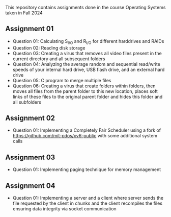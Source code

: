 This repository contains assignments done in the course Operating Systems taken in Fall 2024

## Assignment 01
- Question 01: Calculating S<sub>I/O</sub> and R<sub>I/O</sub> for different harddrives and RAIDs
- Question 02: Reading disk storage
- Question 03: Creating a virus that removes all video files present in the current directory and all subsequent folders
- Question 04: Analyzing the average random and sequential read/write speeds of your internal hard drive, USB flash drive, and an external hard drive
- Question 05: C program to merge multiple files
- Question 06: Creating a virus that create folders within folders, then moves all files from the parent folder to this new location, places soft links of these files to the original parent folder and hides this folder and all subfolders

## Assignment 02
- Question 01: Implementing a Completely Fair Scheduler using a fork of https://github.com/mit-pdos/xv6-public with some additional system calls

## Assignment 03
- Question 01: Implementing paging technique for memory management

## Assignment 04
- Question 01: Implementing a server and a client where server sends the file requested by the client in chunks and the client recompiles the files ensuring data integrity via socket communication
